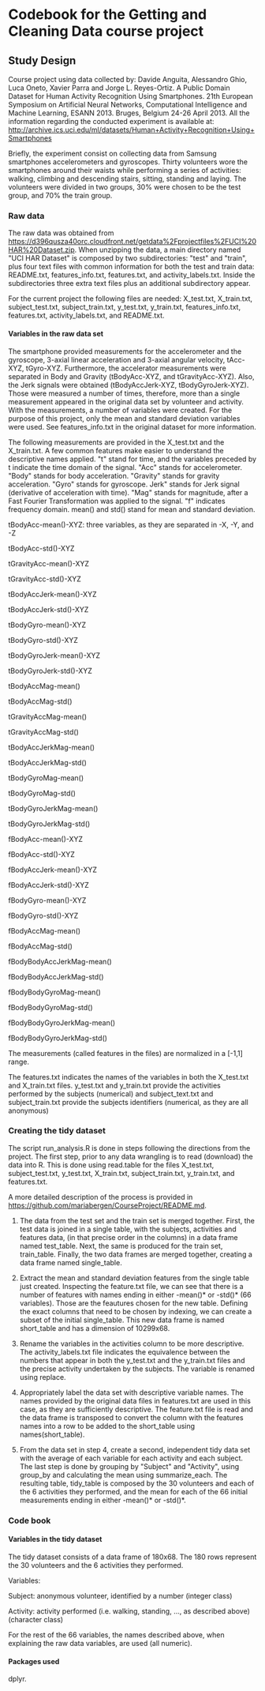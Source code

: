 # Codebook for the Getting and Cleaning Data course project

## Study Design 
Course project using data collected by: Davide Anguita, Alessandro Ghio, Luca Oneto, Xavier Parra and Jorge L. Reyes-Ortiz. A Public Domain Dataset for Human Activity Recognition Using Smartphones. 21th European Symposium on Artificial Neural Networks, Computational Intelligence and Machine Learning, ESANN 2013. Bruges, Belgium 24-26 April 2013. All the information regarding the conducted experiment is available at: http://archive.ics.uci.edu/ml/datasets/Human+Activity+Recognition+Using+Smartphones

Briefly, the experiment consist on collecting data from Samsung smartphones accelerometers and gyroscopes. Thirty volunteers wore the smartphones around their waists while performing a series of activities: walking, climbing and descending stairs, sitting, standing and laying. The volunteers were divided in two groups, 30% were chosen to be the test group, and 70% the train group.

### Raw data 
The raw data was obtained from https://d396qusza40orc.cloudfront.net/getdata%2Fprojectfiles%2FUCI%20HAR%20Dataset.zip. When unzipping the data, a main directory named "UCI HAR Dataset" is composed by two subdirectories: "test" and "train", plus four text files with common information for both the test and train data: README.txt, features_info.txt, features.txt, and activity_labels.txt. Inside the subdirectories three extra text files plus an additional subdirectory appear. 

For the current project the following files are needed: X_test.txt, X_train.txt, subject_test.txt, subject_train.txt, y_test.txt, y_train.txt, features_info.txt, features.txt, activity_labels.txt, and README.txt.

#### Variables in the raw data set

The smartphone provided measurements for the accelerometer and the gyroscope, 3-axial linear acceleration and 3-axial angular velocity, tAcc-XYZ, tGyro-XYZ. Furthermore, the accelerator measurements were separated in Body and Gravity (tBodyAcc-XYZ, and tGravityAcc-XYZ). Also, the Jerk signals were obtained (tBodyAccJerk-XYZ, tBodyGyroJerk-XYZ). Those were measured a number of times, therefore, more than a single measurement appeared in the original data set by volunteer and activity. With the measurements, a number of variables were created. For the purpose of this project, only the mean and standard deviation variables were used. See features_info.txt in the original dataset for more information.

The following measurements are provided in the X_test.txt and the X_train.txt.
A few common features make easier to understand the descriptive names applied. "t" stand for time, and the variables preceded by t indicate the time domain of the signal. "Acc" stands for accelerometer. "Body" stands for body acceleration. "Gravity" stands for gravity acceleration. "Gyro" stands for gyroscope. Jerk" stands for Jerk signal (derivative of acceleration with time). "Mag" stands for magnitude, after a Fast Fourier Transformation was applied to the signal. "f" indicates frequency domain. mean() and std() stand for mean and standard deviation.

tBodyAcc-mean()-XYZ: three variables, as they are separated in -X, -Y, and -Z

tBodyAcc-std()-XYZ

tGravityAcc-mean()-XYZ

tGravityAcc-std()-XYZ

tBodyAccJerk-mean()-XYZ

tBodyAccJerk-std()-XYZ

tBodyGyro-mean()-XYZ

tBodyGyro-std()-XYZ

tBodyGyroJerk-mean()-XYZ

tBodyGyroJerk-std()-XYZ

tBodyAccMag-mean()

tBodyAccMag-std()

tGravityAccMag-mean()

tGravityAccMag-std()

tBodyAccJerkMag-mean()

tBodyAccJerkMag-std()

tBodyGyroMag-mean()

tBodyGyroMag-std()

tBodyGyroJerkMag-mean()

tBodyGyroJerkMag-std()

fBodyAcc-mean()-XYZ

fBodyAcc-std()-XYZ

fBodyAccJerk-mean()-XYZ

fBodyAccJerk-std()-XYZ

fBodyGyro-mean()-XYZ

fBodyGyro-std()-XYZ

fBodyAccMag-mean()

fBodyAccMag-std()

fBodyBodyAccJerkMag-mean()

fBodyBodyAccJerkMag-std()

fBodyBodyGyroMag-mean()

fBodyBodyGyroMag-std()

fBodyBodyGyroJerkMag-mean()

fBodyBodyGyroJerkMag-std()

The measurements (called features in the files) are normalized in a [-1,1] range.

The features.txt indicates the names of the variables in both the X_test.txt and X_train.txt files. y_test.txt and y_train.txt provide the activities performed by the subjects (numerical) and subject_text.txt and subject_train.txt provide the subjects identifiers (numerical, as they are all anonymous)

### Creating the tidy dataset

The script run_analysis.R is done in steps following the directions from the project. The first step, prior to any data wrangling is to read (download) the data into R. This is done using read.table for the files X_test.txt, subject_test.txt, y_test.txt, X_train.txt, subject_train.txt, y_train.txt, and features.txt.

A more detailed description of the process is provided in https://github.com/mariabergen/CourseProject/README.md.

1. The data from the test set and the train set is merged together. First, the test data is joined in a single table, with the subjects, activities and features data, (in that precise order in the columns) in a data frame named test_table. Next, the same is produced for the train set, train_table. Finally, the two data frames are merged together, creating a data frame named single_table.

2. Extract the mean and standard deviation features from the single table just created. Inspecting the feature.txt file, we can see that there is a number of features with names ending in either -mean()* or -std()* (66 variables). Those are the feautures chosen for the new table. Defining the exact columns that need to be chosen by indexing, we can create a subset of the initial single_table. This new data frame is named short_table and has a dimension of 10299x68.

3. Rename the variables in the activities column to be more descriptive. The activity_labels.txt file indicates the equivalence between the numbers that appear in both the y_test.txt and the y_train.txt files and the precise activity undertaken by the subjects. The variable is renamed using replace.

4. Appropriately label the data set with descriptive variable names.
The names provided by the original data files in features.txt are used in this case, as they are sufficiently descriptive. The feature.txt file is read and the data frame is transposed to convert the column with the features names into a row to be added to the short_table using names(short_table).

5. From the data set in step 4, create a second, independent tidy data set with the average of each variable for each activity and each subject. The last step is done by grouping by "Subject" and "Activity", using group_by and calculating the mean using summarize_each. The resulting table, tidy_table is composed by the 30 volunteers and each of the 6 activities they performed, and the mean for each of the 66 initial measurements ending in either -mean()* or -std()*.

### Code book

#### Variables in the tidy dataset

The tidy dataset consists of a data frame of 180x68. The 180 rows represent the 30 volunteers and the 6 activities they performed. 

Variables:

Subject: anonymous volunteer, identified by a number (integer class)

Activity: activity performed (i.e. walking, standing, ..., as described above) (character class)

For the rest of the 66 variables, the names described above, when explaining the raw data variables, are used (all numeric). 

#### Packages used

dplyr.



